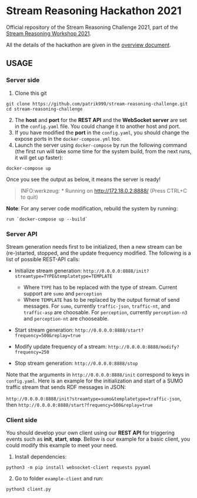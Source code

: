 # Stream Reasoning Hackathon 2021

Official repository of the Stream Reasoning Challenge 2021,
part of the [Stream Reasoning Workshop 2021](http://streamreasoning.org/events/srw2021).

All the details of the hackathon are given in the [overview document](SR_Hackaton_2021.pdf).

## USAGE

### Server side

1. Clone this git

```shell
git clone https://github.com/patrik999/stream-reasoning-challenge.git
cd stream-reasoning-challenge
```

2. The **host** and **port** for the **REST API** and the **WebSocket server** are set in the `config.yaml` file. You could change it to another host and port.
3. If you have modified the **port** in the `config.yaml`, you should change the expose ports in the `docker-compose.yml` too.
4. Launch the server using `docker-compose` by run the following command (the first run will take some time for the system build, from the next runs, it will get up faster):

```shell
docker-compose up
```

Once you see the output as below, it means the server is ready!

> INFO:werkzeug: \* Running on http://172.18.0.2:8888/ (Press CTRL+C to quit)

**Note**: For any server code modification, rebuild the system by running:
```shell
run `docker-compose up --build`
```

### Server API

Stream generation needs first to be initialized, then a new stream can be (re-)started, stopped, and the update frequency modified.
The following is a list of possible REST-API calls:

- Initialize stream generation: `http://0.0.0.0:8888/init?streamtype=TYPE&templatetype=TEMPLATE`
  - Where `TYPE` has to be replaced with the type of stream. Current support are `sumo` and `perception`
  - Where `TEMPLATE` has to be replaced by the output format of send messages. For `sumo`, currently `traffic-json`, `traffic-nt`,
and `traffic-asp` are choosable. For `perception`, currently `perception-n3` and `perception-nt` are chooseable.

- Start stream generation: `http://0.0.0.0:8888/start?frequency=500&replay=true`

- Modify update frequency of a stream: `http://0.0.0.0:8888/modify?frequency=250`

- Stop stream generation: `http://0.0.0.0:8888/stop`

Note that the arguments in  `http://0.0.0.0:8888/init` correspond to keys in `config.yaml`.
Here is an example for the initialization and start of a SUMO traffic stream that sends RDF messages in JSON:

`http://0.0.0.0:8888/init?streamtype=sumo&templatetype=traffic-json`, then
`http://0.0.0.0:8888/start?frequency=500&replay=true`


### Client side

You should develop your own client using our **REST API** for triggering events such as **init**, **start**, **stop**. Bellow is our example for a basic client, you could modify this example to meet your need.

1. Install dependencies:

```shell
python3 -m pip install websocket-client requests pyyaml
```

2. Go to folder `example-client` and run:

```shell
python3 client.py
```
